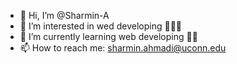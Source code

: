 - 👋 Hi, I’m @Sharmin-A
- 👀 I’m interested in wed developing 👩‍💻🫠
- 🌱 I’m currently learning web developing 👩‍💻
- 📫 How to reach me: sharmin.ahmadi@uconn.edu

<!---
Sharmin-A/Sharmin-A is a ✨ special ✨ repository because its `README.md` (this file) appears on your GitHub profile.
You can click the Preview link to take a look at your changes.
--->
